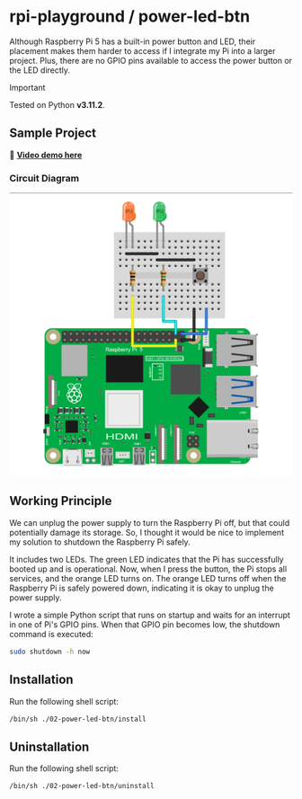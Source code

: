 # rpi-playground / power-led-btn

Although Raspberry Pi 5 has a built-in power button and LED, their placement makes them harder to access if I integrate my Pi into a larger project. Plus, there are no GPIO pins available to access the power button or the LED directly.

> [!IMPORTANT]
> Tested on Python **v3.11.2**.

## Sample Project

📌 [**Video demo here**](https://www.threads.net/@shadowshahriar/post/DH4TjPBTZFd)

### Circuit Diagram

![Connection diagram of the safe shutdown button and led](./diagram.png)

## Working Principle

We can unplug the power supply to turn the Raspberry Pi off, but that could potentially damage its storage. So, I thought it would be nice to implement my solution to shutdown the Raspberry Pi safely.

It includes two LEDs. The green LED indicates that the Pi has successfully booted up and is operational. Now, when I press the button, the Pi stops all services, and the orange LED turns on. The orange LED turns off when the Raspberry Pi is safely powered down, indicating it is okay to unplug the power supply.

I wrote a simple Python script that runs on startup and waits for an interrupt in one of Pi's GPIO pins. When that GPIO pin becomes low, the shutdown command is executed:

```bash
sudo shutdown -h now
```

## Installation

Run the following shell script:

```bash
/bin/sh ./02-power-led-btn/install
```

## Uninstallation

Run the following shell script:

```bash
/bin/sh ./02-power-led-btn/uninstall
```
